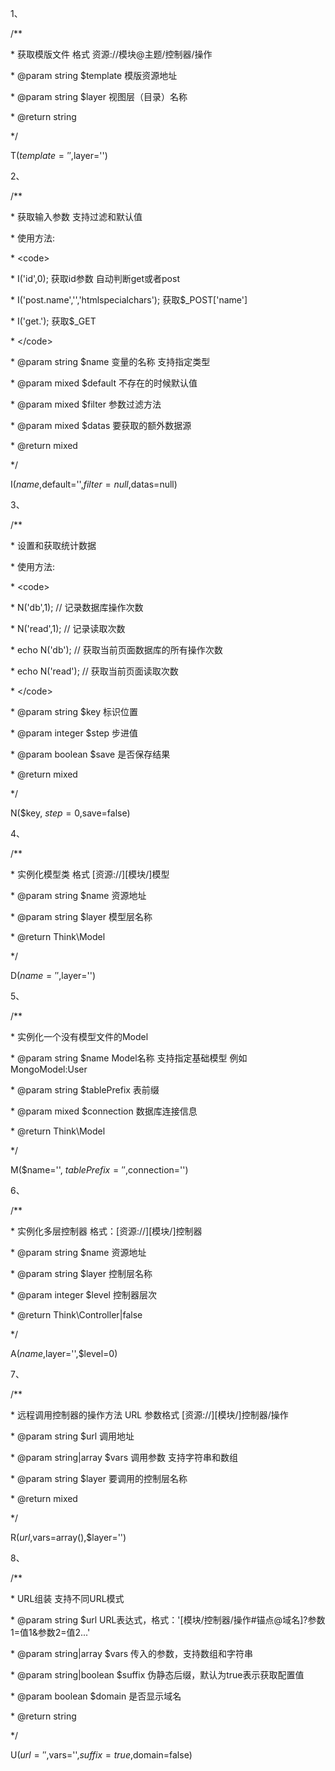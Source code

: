 1、



/\*\*

 \* 获取模版文件 格式 资源://模块@主题/控制器/操作

 \* @param string $template 模版资源地址

 \* @param string $layer 视图层（目录）名称

 \* @return string

 \*/

T\($template='',$layer=''\)

2、

/\*\*

 \* 获取输入参数 支持过滤和默认值

 \* 使用方法:

 \* &lt;code&gt;

 \* I\('id',0\); 获取id参数 自动判断get或者post

 \* I\('post.name','','htmlspecialchars'\); 获取$\_POST\['name'\]

 \* I\('get.'\); 获取$\_GET

 \* &lt;/code&gt;

 \* @param string $name 变量的名称 支持指定类型

 \* @param mixed $default 不存在的时候默认值

 \* @param mixed $filter 参数过滤方法

 \* @param mixed $datas 要获取的额外数据源

 \* @return mixed

 \*/

I\($name,$default='',$filter=null,$datas=null\)



3、

/\*\*

 \* 设置和获取统计数据

 \* 使用方法:

 \* &lt;code&gt;

 \* N\('db',1\); // 记录数据库操作次数

 \* N\('read',1\); // 记录读取次数

 \* echo N\('db'\); // 获取当前页面数据库的所有操作次数

 \* echo N\('read'\); // 获取当前页面读取次数

 \* &lt;/code&gt;

 \* @param string $key 标识位置

 \* @param integer $step 步进值

 \* @param boolean $save 是否保存结果

 \* @return mixed

 \*/

N\($key, $step=0,$save=false\) 



4、

/\*\*

 \* 实例化模型类 格式 \[资源://\]\[模块/\]模型

 \* @param string $name 资源地址

 \* @param string $layer 模型层名称

 \* @return Think\Model

 \*/

D\($name='',$layer=''\)



5、

/\*\*

 \* 实例化一个没有模型文件的Model

 \* @param string $name Model名称 支持指定基础模型 例如 MongoModel:User

 \* @param string $tablePrefix 表前缀

 \* @param mixed $connection 数据库连接信息

 \* @return Think\Model

 \*/



M\($name='', $tablePrefix='',$connection=''\)



6、

/\*\*

 \* 实例化多层控制器 格式：\[资源://\]\[模块/\]控制器

 \* @param string $name 资源地址

 \* @param string $layer 控制层名称

 \* @param integer $level 控制器层次

 \* @return Think\Controller\|false

 \*/



A\($name,$layer='',$level=0\)



7、



/\*\*

 \* 远程调用控制器的操作方法 URL 参数格式 \[资源://\]\[模块/\]控制器/操作

 \* @param string $url 调用地址

 \* @param string\|array $vars 调用参数 支持字符串和数组

 \* @param string $layer 要调用的控制层名称

 \* @return mixed

 \*/

R\($url,$vars=array\(\),$layer=''\)



8、



/\*\*

 \* URL组装 支持不同URL模式

 \* @param string $url URL表达式，格式：'\[模块/控制器/操作\#锚点@域名\]?参数1=值1&参数2=值2...'

 \* @param string\|array $vars 传入的参数，支持数组和字符串

 \* @param string\|boolean $suffix 伪静态后缀，默认为true表示获取配置值

 \* @param boolean $domain 是否显示域名

 \* @return string

 \*/

 U\($url='',$vars='',$suffix=true,$domain=false\)



